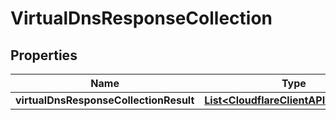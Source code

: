# VirtualDnsResponseCollection

## Properties
Name | Type | Description | Notes
------------ | ------------- | ------------- | -------------
**virtualDnsResponseCollectionResult** | [**List&lt;CloudflareClientAPIVirtualDns&gt;**](CloudflareClientAPIVirtualDns.md) |  |  [optional]
